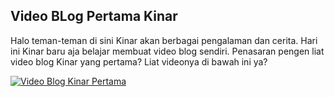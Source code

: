 ## Video BLog Pertama Kinar

Halo teman-teman di sini Kinar akan berbagai pengalaman dan cerita. Hari ini Kinar baru aja belajar membuat video blog sendiri. Penasaran pengen liat video blog Kinar yang pertama? Liat videonya di bawah ini ya?

[![Video Blog Kinar Pertama](http://img.youtube.com/vi/-Tl7p6Sii70/0/jpg)](http://www.youtube.com/watch?v=-Tl7p6Sii70)
